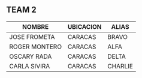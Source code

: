 ## TEAM 2

<hdr>

| NOMBRE | UBICACION | ALIAS |
| ------ | ------ | ------ |
|  JOSE FROMETA | CARACAS | BRAVO |
|  ROGER MONTERO | CARACAS | ALFA |
|  OSCARY RADA | CARACAS | DELTA |
|  CARLA SIVIRA | CARACAS | CHARLIE |
